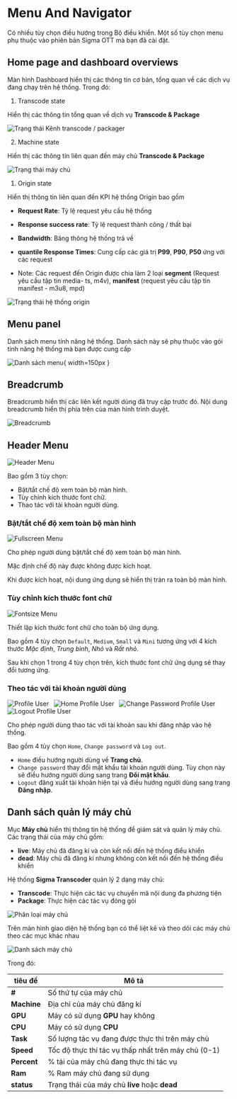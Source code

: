 # Menu And Navigator

Có nhiều tùy chọn điều hướng trong Bộ điều khiển. Một số tùy chọn menu phụ thuộc vào phiên bản Sigma OTT mà bạn đã cài đặt.

## Home page and dashboard overviews

Màn hình Dashboard hiển thị các thông tin cơ bản, tổng quan về các dịch vụ đang chạy trên hệ thống. Trong đó:

1. Transcode state

Hiển thị các thông tin tổng quan về dịch vụ **Transcode & Package**

![Trạng thái Kênh transcode / packager](/images/media-live/um-dashboard/transcode.png)

2. Machine state

Hiển thị các thông tin liên quan đến máy chủ **Transcode & Package**

![Trạng thái máy chủ](/images/media-live/um-dashboard/machine.png)

1. Origin state

Hiển thị thông tin liên quan đến KPI hệ thống Origin bao gồm

- **Request Rate**: Tỷ lệ request yêu cầu hệ thống

- **Response success rate**: Tỷ lệ request thành công / thất bại

- **Bandwidth**: Băng thông hệ thống trả về

- **quantile Response Times**: Cung cấp các giá trị **P99**, **P90**, **P50** ứng với các request

- Note: Các request đến Origin được chia làm 2 loại **segment** (Request yêu cầu tập tin media- ts, m4v), **manifest** (request yêu cầu tập tin manifest - m3u8, mpd)

![Trạng thái hệ thống origin](/images/media-live/um-dashboard/origin.png)

## **Menu panel**

Danh sách menu tính năng hệ thống. Danh sách này sẽ phụ thuộc vào gói tính năng hệ thống mà bạn được cung cấp

![Danh sách menu](/images/media-live/um-panel-menu.png){ width=150px }

## Breadcrumb

Breadcrumb hiển thị các liên kết người dùng đã truy cập trước đó. Nội dung breadcrumb hiển thị phía trên của màn hình trình duyệt.

![Breadcrumb](/images/media-live/um-breadcrumb/sample.png)

## Header Menu

![Header Menu](/images/media-live/um-header-menu/main.png)

Bao gồm 3 tùy chọn:

- Bật/tắt chế độ xem toàn bộ màn hình.
- Tùy chỉnh kích thước font chữ.
- Thao tác với tài khoản người dùng.

### Bật/tắt chế độ xem toàn bộ màn hình

![Fullscreen Menu](/images/media-live/um-header-menu/fullscreen.jpg)

Cho phép người dùng bật/tắt chế độ xem toàn bộ màn hình.

Mặc định chế độ này được không được kích hoạt.

Khi được kích hoạt, nội dung ứng dụng sẽ hiển thị tràn ra toàn bộ màn hình.

### Tùy chỉnh kích thước font chữ

![Fontsize Menu](/images/media-live/um-header-menu/font-size.jpg)

Thiết lập kích thước font chữ cho toàn bộ ứng dụng.

Bao gồm 4 tùy chọn `Default`, `Medium`, `Small` và `Mini` tương ứng với 4 kích thước _Mặc định_, _Trung bình_, _Nhỏ_ và _Rất nhỏ_.

Sau khi chọn 1 trong 4 tùy chọn trên, kích thước font chữ ứng dụng sẽ thay đổi tương ứng.

### Theo tác với tài khoản người dùng

![Profile User](/images/media-live/um-header-menu/profile.jpg)&ensp;
![Home Profile User](/images/media-live/um-header-menu/home-profile.jpg)&ensp;
![Change Password Profile User](/images/media-live/um-header-menu/change-pwd-profile.jpg)&ensp;
![Logout Profile User](/images/media-live/um-header-menu/logout-profile.jpg)

Cho phép người dùng thao tác với tài khoản sau khi đăng nhập vào hệ thống.

Bao gồm 4 tùy chọn `Home`, `Change password` và `Log out`.

- `Home` điều hướng người dùng về **Trang chủ**.
- `Change password` thay đổi mật khẩu tài khoản người dùng. Tùy chọn này sẽ điều hướng người dùng sang trang **Đổi mật khẩu**.
- `Logout` đăng xuất tài khoản hiện tại và điều hướng người dùng sang trang **Đăng nhập**.

## Danh sách quản lý máy chủ

Mục  **Máy chủ** hiển thị thông tin hệ thống để giám sát và quản lý máy chủ. Các trạng thái của máy chủ gồm:

- **live**: Máy chủ đã đăng kí và còn kết nối đến hệ thống điểu khiển
- **dead**: Máy chủ đã đăng kí nhưng không còn kết nối đến hệ thống điều khiển

Hệ thống **Sigma Transcoder** quản lý 2 dạng máy chủ:

- **Transcode**: Thực hiện các tác vụ chuyển mã nội dung đa phương tiện
- **Package**: Thực hiện các tác vụ đóng gói

![Phân loại máy chủ](/images/media-live/um-machine-tab.png)

Trên màn hình giao diện hệ thống bạn có thể liệt kê và theo dõi các máy chủ theo các mục khác nhau

![Danh sách máy chủ](/images/media-live/um-machine-list.png)

Trong đó:

| tiêu đề     | Mô tả                                                                  |
| ----------- | ---------------------------------------------------------------------- |
| **#**       | Số thứ tự của máy chủ                                                  |
| **Machine** | Địa chỉ của máy chủ đăng kí                                            |
| **GPU**     | Máy có sử dụng **GPU** hay không                                       |
| **CPU**     | Máy có sử dụng **CPU**                                                 |
| **Task**    | Số lượng tác vụ đang được thực thi trên máy chủ                        |
| **Speed**   | Tốc độ thực thi tác vụ thấp nhất trên máy chủ (0-1) |
| **Percent** | % tải của máy chủ đang thực thi tác vụ                                 |
| **Ram**     | % Ram máy chủ đang sử dụng                                             |
| **status**  | Trạng thái của máy chủ **live** hoặc **dead**                          |
